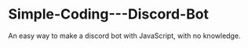 # Simple-Coding---Discord-Bot
An easy way to make a discord bot with JavaScript, with no knowledge.
